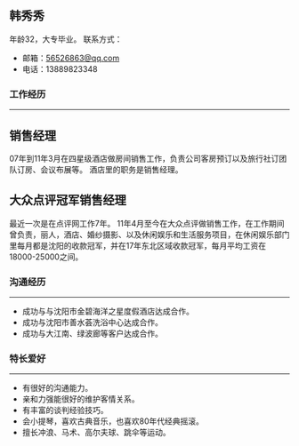 ## 韩秀秀

年龄32，大专毕业。
联系方式：

* 邮箱：[56526863@qq.com](mailto:56526863@qq.com)
* 电话：13889823348

### 工作经历

* * *

## 销售经理

07年到11年3月在四星级酒店做房间销售工作，负责公司客房预订以及旅行社订团队订房、会议布展等。
酒店里的职务是销售经理。

## 大众点评冠军销售经理

最近一次是在点评网工作7年。
11年4月至今在大众点评做销售工作，在工作期间曾负责，丽人，酒店、婚纱摄影、以及休闲娱乐和生活服务项目，在休闲娱乐部门里每月都是沈阳的收款冠军，并在17年东北区域收款冠军，每月平均工资在18000-25000之间。

### 沟通经历

* * *

* 成功与与沈阳市金碧海洋之星度假酒店达成合作。
* 成功与沈阳市善水荟洗浴中心达成合作。
* 成功与大江南、绿波廊等客户达成合作。

### 特长爱好
* * *

* 有很好的沟通能力。
* 亲和力强能很好的维护客情关系。
* 有丰富的谈判经验技巧。
* 会小提琴，喜欢古典音乐，也喜欢80年代经典摇滚。
* 擅长冲浪、马术、高尔夫球、跳伞等运动。

